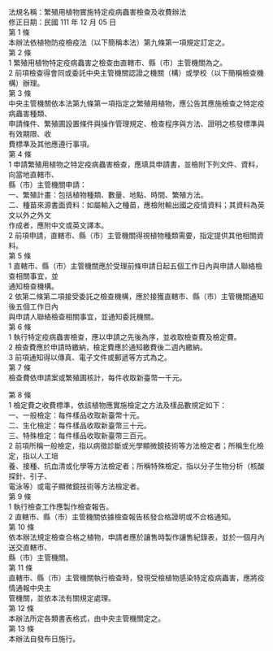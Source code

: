 法規名稱：繁殖用植物實施特定疫病蟲害檢查及收費辦法  
修正日期：民國 111 年 12 月 05 日  
第 1 條  
本辦法依植物防疫檢疫法（以下簡稱本法）第九條第一項規定訂定之。  
第 2 條  
1 繁殖用植物特定疫病蟲害之檢查由直轄市、縣（市）主管機關為之。  
2 前項檢查得會同或委託中央主管機關認證之機關（構）或學校（以下簡稱檢查機構）辦理。  
第 3 條  
中央主管機關依本法第九條第一項指定之繁殖用植物，應公告其應施檢查之特定疫病蟲害種類、  
申請條件、繁殖圃設置條件與操作管理規定、檢查程序與方法、證明之核發標準與有效期限、收  
費標準及其他應遵行事項。  
第 4 條  
1 申請繁殖用植物之特定疫病蟲害檢查，應填具申請書，並檢附下列文件、資料，向當地直轄市、  
縣（市）主管機關申請：  
一、繁殖計畫：包括植物種類、數量、地點、時間、繁殖方法。  
二、種苗來源書面資料：如屬輸入之種苗，應檢附輸出國之疫情資料；其資料為英文以外之外文  
作成者，應附中文或英文譯本。  
2 前項申請，直轄市、縣（市）主管機關得視植物種類需要，指定提供其他相關資料。  
第 5 條  
1 直轄市、縣（市）主管機關應於受理前條申請日起五個工作日內與申請人聯絡檢查相關事宜，並  
通知檢查機構。  
2 依第二條第二項接受委託之檢查機構，應於接獲直轄市、縣（市）主管機關通知後五個工作日內  
與申請人聯絡檢查相關事宜，並通知委託機關。  
第 6 條  
1 執行特定疫病蟲害檢查，應以申請之先後為序，並收取檢查費及檢定費。  
2 檢查費應於申請時繳納，檢定費應於通知繳費後二週內繳納。  
3 前項通知得以傳真、電子文件或郵遞等方式為之。  
第 7 條  
檢查費依申請案或繁殖圃核計，每件收取新臺幣一千元。  


第 8 條  
1 檢定費之收費標準，依該植物應實施檢定之方法及樣品數規定如下：  
一、一般檢定：每件樣品收取新臺幣十元。  
二、生化檢定：每件樣品收取新臺幣三十元。  
三、特殊檢定：每件樣品收取新臺幣三百元。  
2 前項所稱一般檢定，指以病徵診斷或光學顯微鏡技術等方法檢定者；所稱生化檢定，指以人工培  
養、接種、抗血清或化學等方法檢定者；所稱特殊檢定，指以分子生物分析（核酸探針、引子、  
電泳等）或電子顯微鏡技術等方法檢定者。  
第 9 條  
1 執行檢查工作應製作檢查報告。  
2 直轄市、縣（市）主管機關依據檢查報告核發合格證明或不合格通知。  
第 10 條  
依本辦法規定檢查合格之植物，申請者應於讓售時製作讓售紀錄表，並於一個月內送交直轄市、  
縣（市）主管機關。  
第 11 條  
直轄市、縣（市）主管機關執行檢查時，發現受檢植物感染特定疫病蟲害，應將疫情通報中央主  
管機關，並依本法有關規定處理。  
第 12 條  
本辦法所定各類書表格式，由中央主管機關定之。  
第 13 條  
本辦法自發布日施行。  


